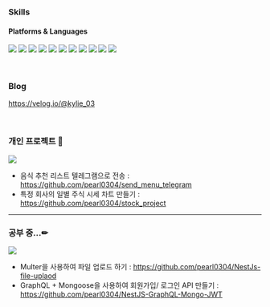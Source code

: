 <!-- - 👋 Hi, I’m @pearl0304
- 👀 I’m interested in ...
- 🌱 I’m currently learning ...
- 💞️ I’m looking to collaborate on ...
- 📫 How to reach me ... -->

<!---
pearl0304/pearl0304 is a ✨ special ✨ repository because its `README.md` (this file) appears on your GitHub profile.
You can click the Preview link to take a look at your changes.
--->

### Skills 
#### Platforms & Languages
<img src="https://img.shields.io/badge/PHP-777BB4?style=flat-square&logo=PHP&logoColor=white"/>  <img src="https://img.shields.io/badge/JavaScript-F7DF1E?style=flat-square&logo=JavaScript&logoColor=white"/>  <img src="https://img.shields.io/badge/TypeScript-3178C6?style=flat-square&logo=TypeScript&logoColor=white"/> <img src="https://img.shields.io/badge/Python-3776AB?style=flat-square&logo=Python&logoColor=white"/> <img src="https://img.shields.io/badge/React-61DAFB?style=flat-square&logo=React&logoColor=white"/>
<img src="https://img.shields.io/badge/Node.js-339933?style=flat-square&logo=Node.js&logoColor=white"/>  <img src="https://img.shields.io/badge/GraphQL-E10098?style=flat-square&logo=GraphQL&logoColor=white"/>  <img src="https://img.shields.io/badge/Apollo GraphQL-311C87?style=flat-square&logo=Apollo GraphQL&logoColor=white"/>  <img src="https://img.shields.io/badge/Elasticsearch-005571?style=flat-square&logo=Elasticsearch&logoColor=white"/>  <img src="https://img.shields.io/badge/MongoDB-47A248?style=flat-square&logo=MongoDB&logoColor=white"/>  <img src="https://img.shields.io/badge/MySQL-4479A1?style=flat-square&logo=MySQL&logoColor=white"/>

</br>

### Blog
https://velog.io/@kylie_03

</br>

### 개인 프로젝트 📝
<img src="https://img.shields.io/badge/Python-3776AB?style=flat-square&logo=Python&logoColor=white"/> </br>
* 음식 추천 리스트 텔레그램으로 전송 : https://github.com/pearl0304/send_menu_telegram </br>
* 특정 회사의 일별 주식 시세 차트 만들기 : https://github.com/pearl0304/stock_project </br>

---

### 공부 중...✏
<img src="https://img.shields.io/badge/NestJS-E0234E?style=flat-square&logo=NestJS&logoColor=white"/> </br>
* Multer을 사용하여 파일 업로드 하기 : https://github.com/pearl0304/NestJs-file-uplaod
* GraphQL + Mongoose을 사용하여 회원가입/ 로그인 API 만들기 : https://github.com/pearl0304/NestJS-GraphQL-Mongo-JWT

